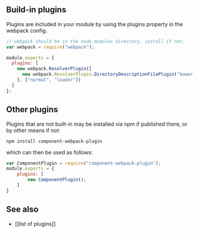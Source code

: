 ## Build-in plugins

Plugins are included in your module by using the plugins property in the webpack config.

``` javascript
// webpack should be in the node_modules directory, install if not.
var webpack = require("webpack");

module.exports = {
  plugins: [
    new webpack.ResolverPlugin([
      new webpack.ResolverPlugin.DirectoryDescriptionFilePlugin("bower.json", ["main"])
    ], ["normal", "loader"])
  ]
};
```

## Other plugins

Plugins that are not built-in may be installed via npm if published there, or by other means if not:

``` text
npm install component-webpack-plugin
```

which can then be used as follows:

``` javascript
var ComponentPlugin = require("component-webpack-plugin");
module.exports = {
    plugins: [
        new ComponentPlugin();
    ]
}
```

## See also

* [[list of plugins]]